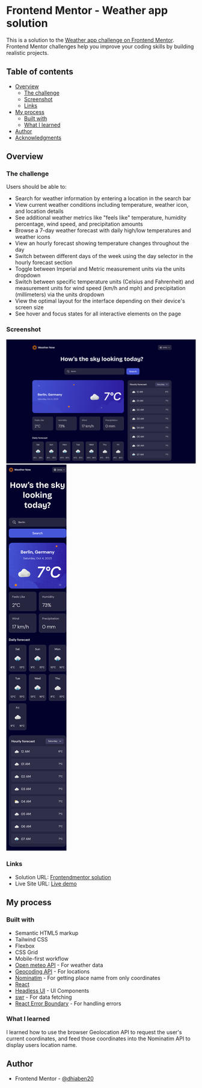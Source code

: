 # Frontend Mentor - Weather app solution

This is a solution to the [Weather app challenge on Frontend Mentor](https://www.frontendmentor.io/challenges/weather-app-K1FhddVm49). Frontend Mentor challenges help you improve your coding skills by building realistic projects.

## Table of contents

- [Overview](#overview)
  - [The challenge](#the-challenge)
  - [Screenshot](#screenshot)
  - [Links](#links)
- [My process](#my-process)
  - [Built with](#built-with)
  - [What I learned](#what-i-learned)
- [Author](#author)
- [Acknowledgments](#acknowledgments)


## Overview

### The challenge

Users should be able to:

- Search for weather information by entering a location in the search bar
- View current weather conditions including temperature, weather icon, and location details
- See additional weather metrics like "feels like" temperature, humidity percentage, wind speed, and precipitation amounts
- Browse a 7-day weather forecast with daily high/low temperatures and weather icons
- View an hourly forecast showing temperature changes throughout the day
- Switch between different days of the week using the day selector in the hourly forecast section
- Toggle between Imperial and Metric measurement units via the units dropdown 
- Switch between specific temperature units (Celsius and Fahrenheit) and measurement units for wind speed (km/h and mph) and precipitation (millimeters) via the units dropdown
- View the optimal layout for the interface depending on their device's screen size
- See hover and focus states for all interactive elements on the page

### Screenshot

![](./desktop.png)
![](./mobile.png)


### Links

- Solution URL: [Frontendmentor solution](https://www.frontendmentor.io/solutions/weather-app-oroE89lK5g)
- Live Site URL: [Live demo](https://starlit-dragon-b065e6.netlify.app/)

## My process

### Built with

- Semantic HTML5 markup
- Tailwind CSS
- Flexbox
- CSS Grid
- Mobile-first workflow
- [Open meteo API](https://open-meteo.com/en/docs) - For weather data
- [Geocoding API](https://open-meteo.com/en/docs/geocoding-api) - For locations
- [Nominatim](https://nominatim.openstreetmap.org) - For getting place name from only coordinates
- [React](https://react.dev/)
- [Headless UI](https://headlessui.com/) - UI Components
- [swr](https://swr.vercel.app/) - For data fetching
- [React Error Boundary](https://www.npmjs.com/package/react-error-boundary) - For handling errors

### What I learned

I learned how to use the browser Geolocation API to request the user's current coordinates, and feed those coordinates into the Nominatim API to display users location name.

## Author

- Frontend Mentor - [@dhiaben20](https://www.frontendmentor.io/profile/dhiaben20)
